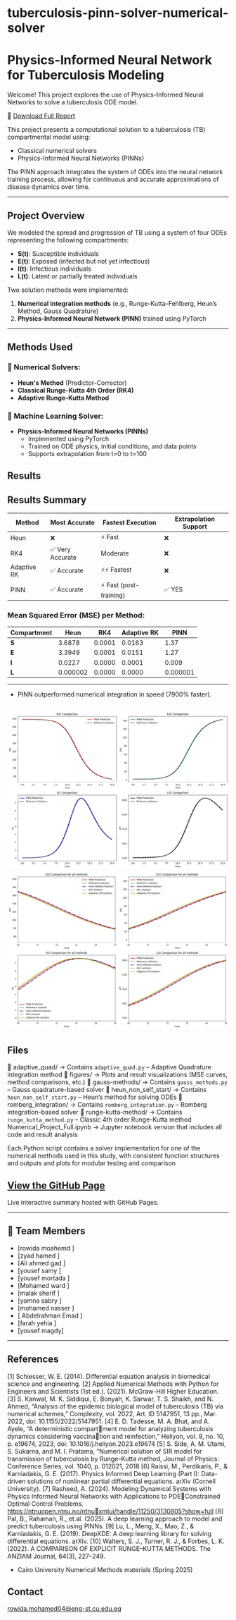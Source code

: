 # tuberculosis-pinn-solver-numerical-solver
#  Physics-Informed Neural Network for Tuberculosis Modeling


Welcome! This project explores the use of Physics-Informed Neural Networks to solve a tuberculosis ODE model.

📄 [Download Full Report](report.pdf)

This project presents a computational solution to a tuberculosis (TB) compartmental model using:
- Classical numerical solvers
- Physics-Informed Neural Networks (PINNs)

The PINN approach integrates the system of ODEs into the neural network training process, allowing for continuous and accurate approximations of disease dynamics over time.

---

## Project Overview

We modeled the spread and progression of TB using a system of four ODEs representing the following compartments:
- **S(t)**: Susceptible individuals
- **E(t)**: Exposed (infected but not yet infectious)
- **I(t)**: Infectious individuals
- **L(t)**: Latent or partially treated individuals

Two solution methods were implemented:
1. **Numerical integration methods** (e.g., Runge-Kutta-Fehlberg, Heun’s Method, Gauss Quadrature)
2. **Physics-Informed Neural Network (PINN)** trained using PyTorch

---
## Methods Used

### 🔢 Numerical Solvers:
- **Heun's Method** (Predictor-Corrector)
- **Classical Runge-Kutta 4th Order (RK4)**
- **Adaptive Runge-Kutta Method**

### 🤖 Machine Learning Solver:
- **Physics-Informed Neural Networks (PINNs)**
  - Implemented using PyTorch
  - Trained on ODE physics, initial conditions, and data points
  - Supports extrapolation from t=0 to t=100

## Results

## Results Summary

| Method       | Most Accurate      | Fastest Execution   | Extrapolation Support |
|--------------|--------------------|----------------------|------------------------|
| Heun         | ❌                 | ⚡ Fast               | ❌                     |
| RK4          | ✅ Very Accurate   | Moderate               | ❌                     |
| Adaptive RK  | ✅ Accurate        | ⚡⚡ Fastest           | ❌                     |
| PINN         | ✅ Accurate        | ⚡ Fast (post-training) | ✅ YES                |

###  Mean Squared Error (MSE) per Method:

| Compartment | Heun     | RK4     | Adaptive RK | PINN |
|-------------|----------|---------|-------------|------|
| **S**       | 3.6878   | 0.0001  | 0.0163      | 1.37 |
| **E**       | 3.3949   | 0.0001  | 0.0151      | 1.27 |
| **I**       | 0.0227   | 0.0000  | 0.0001      | 0.009 |
| **L**       | 0.000002 | 0.0000  | 0.0000      | 0.000001 |

---
- PINN outperformed numerical integration in speed (7900% faster).

![PINN vs Numerical](figures/pinn_vs_numerical.png)
![All methods comparison](figures/final_results.jpg)
---

##  Files

📁 adaptive_quad/              → Contains `adaptive_quad.py` – Adaptive Quadrature integration method
📁 figures/                    → Plots and result visualizations (MSE curves, method comparisons, etc.)
📁 gauss-methods/              → Contains `gauss_methods.py` – Gauss quadrature-based solver
📁 heun_non_self_start/        → Contains `heun_non_self_start.py` – Heun’s method for solving ODEs
📁 romberg_integration/        → Contains `romberg_integration.py` – Romberg integration-based solver
📁 runge-kutta-method/         → Contains `runge_kutta_method.py` – Classic 4th order Runge-Kutta method
 Numerical_Project_Full.ipynb → Jupyter notebook version that includes all code and result analysis

Each Python script contains a solver implementation for one of the numerical methods used in this study, with consistent function structures and outputs and plots for modular testing and comparison

##  [View the GitHub Page](https://rowida117.github.io/tuberculosis-pinn-solver-numerical-solver/)

Live interactive summary hosted with GitHub Pages.

---

## 👥 Team Members

- [rowida moahemd ]  
- [zyad hamed ]  
- [Ali ahmed gad ]
- [yousef samy ]
- [yousef mortada ]
- [Mohamed ward ]
- [malak sherif ]
- [yomna sabry ]
- [mohamed nasser ]
- [ Abdelrahman Emad ]
- [farah yehia ]
- [yousef magdy]
  

---

##  References

[1] Schiesser, W. E. (2014). Differential equation analysis in biomedical
science and engineering. 
[2] Applied Numerical Methods with Python for Engineers and Scientists
(1st ed.). (2021). McGraw-Hill Higher Education. 
[3] S. Kanwal, M. K. Siddiqui, E. Bonyah, K. Sarwar, T. S. Shaikh, and
N. Ahmed, “Analysis of the epidemic biological model of tuberculosis
(TB) via numerical schemes,” Complexity, vol. 2022, Art. ID 5147951,
13 pp., Mar. 2022, doi: 10.1155/2022/5147951.
[4] E. D. Tadesse, M. A. Bhat, and A. Ayele, “A deterministic compartment model for analyzing tuberculosis dynamics considering vaccination and reinfection,” Heliyon, vol. 9, no. 10, p. e19674, 2023, doi:
10.1016/j.heliyon.2023.e19674
[5] S. Side, A. M. Utami, S. Sukarna, and M. I. Pratama, “Numerical
solution of SIR model for transmission of tuberculosis by Runge–Kutta
method, Journal of Physics: Conference Series, vol. 1040, p. 012021,
2018
[6] Raissi, M., Perdikaris, P., & Karniadakis, G. E. (2017). Physics Informed
Deep Learning (Part I): Data-driven solutions of nonlinear partial
differential equations. arXiv (Cornell University).
[7] Rasheed, A. (2024). Modeling Dynamical Systems with
Physics Informed Neural Networks with Applications to PDEConstrained Optimal Control Problems. https://ntnuopen.ntnu.no/ntnuxmlui/handle/11250/3130805?show=full
[8] Pal, B., Rahaman, R., et.al. (2025). A deep learning approach to model
and predict tuberculosis using PINNs. 
[9] Lu, L., Meng, X., Mao, Z., & Karniadakis, G. E. (2019). DeepXDE: A
deep learning library for solving differential equations. arXiv.
[10] Walters, S. J., Turner, R. J., & Forbes, L. K. (2022). A COMPARISON
OF EXPLICIT RUNGE–KUTTA METHODS. The ANZIAM Journal,
64(3), 227–249.
- Cairo University Numerical Methods materials (Spring 2025)


##  Contact

rowida.mohamed04@eng-st.cu.edu.eg

